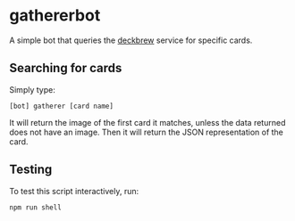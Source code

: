 # gathererbot

A simple bot that queries the [deckbrew](https://deckbrew.com/api/) service for specific cards.

## Searching for cards

Simply type:

```
[bot] gatherer [card name]
```

It will return the image of the first card it matches, unless the data returned does not have an image. Then it will return the JSON representation of the card.

## Testing

To test this script interactively, run:

```
npm run shell
```
